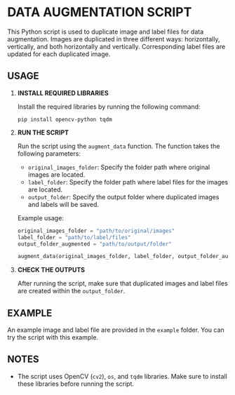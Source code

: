 # DATA AUGMENTATION SCRIPT

This Python script is used to duplicate image and label files for data augmentation. Images are duplicated in three different ways: horizontally, vertically, and both horizontally and vertically. Corresponding label files are updated for each duplicated image.

## USAGE

1. **INSTALL REQUIRED LIBRARIES**

    Install the required libraries by running the following command:

    ```
    pip install opencv-python tqdm
    ```

2. **RUN THE SCRIPT**

    Run the script using the `augment_data` function. The function takes the following parameters:
    
    - `original_images_folder`: Specify the folder path where original images are located.
    - `label_folder`: Specify the folder path where label files for the images are located.
    - `output_folder`: Specify the output folder where duplicated images and labels will be saved.

    Example usage:

    ```python
    original_images_folder = "path/to/original/images"
    label_folder = "path/to/label/files"
    output_folder_augmented = "path/to/output/folder"

    augment_data(original_images_folder, label_folder, output_folder_augmented)
    ```

3. **CHECK THE OUTPUTS**

    After running the script, make sure that duplicated images and label files are created within the `output_folder`.

## EXAMPLE

An example image and label file are provided in the `example` folder. You can try the script with this example.

## NOTES

- The script uses OpenCV (`cv2`), `os`, and `tqdm` libraries. Make sure to install these libraries before running the script.
